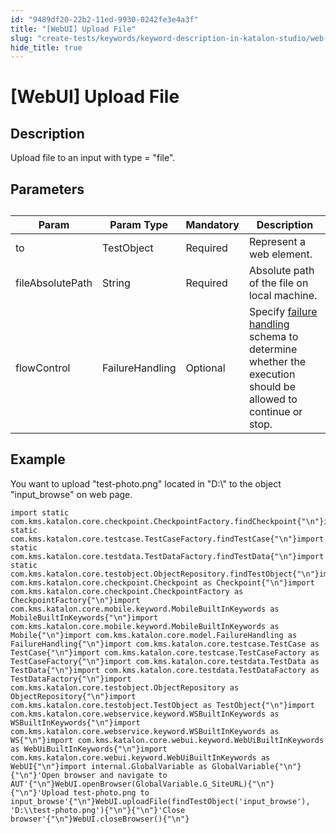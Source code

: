 ```yaml
---
id: "9489df20-22b2-11ed-9930-0242fe3e4a3f"
title: "[WebUI] Upload File"
slug: "create-tests/keywords/keyword-description-in-katalon-studio/web-ui-keywords/webui-upload-file"
hide_title: true
---
```


# <a id="id_0" class="anchor_top_offset"/><a id="ariaid-title1" class="anchor_top_offset"/>[WebUI] Upload File


## <a id="id_0__id_1" class="anchor_top_offset"/>Description

              
<p xmlns="http://www.w3.org/1999/xhtml" className="p">Upload file to an input with type = "file". </p> 
      

## <a id="id_0__id_2" class="anchor_top_offset"/>Parameters  

              
<table xmlns="http://www.w3.org/1999/xhtml" className="table anchor_top_offset" id="id_0__23378f3c-8898-429a-a0d5-f720dafc3a68"><caption /><thead className="thead"><tr className><th className="entry anchor_top_offset" id="id_0__23378f3c-8898-429a-a0d5-f720dafc3a68__entry__1">Param</th><th className="entry anchor_top_offset" id="id_0__23378f3c-8898-429a-a0d5-f720dafc3a68__entry__2">Param Type</th><th className="entry anchor_top_offset" id="id_0__23378f3c-8898-429a-a0d5-f720dafc3a68__entry__3">Mandatory</th><th className="entry anchor_top_offset" id="id_0__23378f3c-8898-429a-a0d5-f720dafc3a68__entry__4">Description</th></tr></thead><tbody className="tbody"><tr className><td className="entry" headers="id_0__23378f3c-8898-429a-a0d5-f720dafc3a68__entry__1 id_0__23378f3c-8898-429a-a0d5-f720dafc3a68__entry__2 id_0__23378f3c-8898-429a-a0d5-f720dafc3a68__entry__3 id_0__23378f3c-8898-429a-a0d5-f720dafc3a68__entry__4 ">to</td><td className="entry" headers="id_0__23378f3c-8898-429a-a0d5-f720dafc3a68__entry__1 id_0__23378f3c-8898-429a-a0d5-f720dafc3a68__entry__2 id_0__23378f3c-8898-429a-a0d5-f720dafc3a68__entry__3 id_0__23378f3c-8898-429a-a0d5-f720dafc3a68__entry__4 ">TestObject</td><td className="entry" headers="id_0__23378f3c-8898-429a-a0d5-f720dafc3a68__entry__1 id_0__23378f3c-8898-429a-a0d5-f720dafc3a68__entry__2 id_0__23378f3c-8898-429a-a0d5-f720dafc3a68__entry__3 id_0__23378f3c-8898-429a-a0d5-f720dafc3a68__entry__4 ">Required</td><td className="entry" headers="id_0__23378f3c-8898-429a-a0d5-f720dafc3a68__entry__1 id_0__23378f3c-8898-429a-a0d5-f720dafc3a68__entry__2 id_0__23378f3c-8898-429a-a0d5-f720dafc3a68__entry__3 id_0__23378f3c-8898-429a-a0d5-f720dafc3a68__entry__4 ">Represent a web element.</td></tr><tr className><td className="entry" headers="id_0__23378f3c-8898-429a-a0d5-f720dafc3a68__entry__1 id_0__23378f3c-8898-429a-a0d5-f720dafc3a68__entry__2 id_0__23378f3c-8898-429a-a0d5-f720dafc3a68__entry__3 id_0__23378f3c-8898-429a-a0d5-f720dafc3a68__entry__4 ">fileAbsolutePath</td><td className="entry" headers="id_0__23378f3c-8898-429a-a0d5-f720dafc3a68__entry__1 id_0__23378f3c-8898-429a-a0d5-f720dafc3a68__entry__2 id_0__23378f3c-8898-429a-a0d5-f720dafc3a68__entry__3 id_0__23378f3c-8898-429a-a0d5-f720dafc3a68__entry__4 ">String</td><td className="entry" headers="id_0__23378f3c-8898-429a-a0d5-f720dafc3a68__entry__1 id_0__23378f3c-8898-429a-a0d5-f720dafc3a68__entry__2 id_0__23378f3c-8898-429a-a0d5-f720dafc3a68__entry__3 id_0__23378f3c-8898-429a-a0d5-f720dafc3a68__entry__4 ">Required</td><td className="entry" headers="id_0__23378f3c-8898-429a-a0d5-f720dafc3a68__entry__1 id_0__23378f3c-8898-429a-a0d5-f720dafc3a68__entry__2 id_0__23378f3c-8898-429a-a0d5-f720dafc3a68__entry__3 id_0__23378f3c-8898-429a-a0d5-f720dafc3a68__entry__4 ">Absolute path of the file on local machine.</td></tr><tr className><td className="entry" headers="id_0__23378f3c-8898-429a-a0d5-f720dafc3a68__entry__1 id_0__23378f3c-8898-429a-a0d5-f720dafc3a68__entry__2 id_0__23378f3c-8898-429a-a0d5-f720dafc3a68__entry__3 id_0__23378f3c-8898-429a-a0d5-f720dafc3a68__entry__4 ">flowControl</td><td className="entry" headers="id_0__23378f3c-8898-429a-a0d5-f720dafc3a68__entry__1 id_0__23378f3c-8898-429a-a0d5-f720dafc3a68__entry__2 id_0__23378f3c-8898-429a-a0d5-f720dafc3a68__entry__3 id_0__23378f3c-8898-429a-a0d5-f720dafc3a68__entry__4 ">FailureHandling</td><td className="entry" headers="id_0__23378f3c-8898-429a-a0d5-f720dafc3a68__entry__1 id_0__23378f3c-8898-429a-a0d5-f720dafc3a68__entry__2 id_0__23378f3c-8898-429a-a0d5-f720dafc3a68__entry__3 id_0__23378f3c-8898-429a-a0d5-f720dafc3a68__entry__4 ">Optional</td><td className="entry" headers="id_0__23378f3c-8898-429a-a0d5-f720dafc3a68__entry__1 id_0__23378f3c-8898-429a-a0d5-f720dafc3a68__entry__2 id_0__23378f3c-8898-429a-a0d5-f720dafc3a68__entry__3 id_0__23378f3c-8898-429a-a0d5-f720dafc3a68__entry__4 ">Specify <a className="xref" href="/docs/maintain/configure-failure-handling-settings-in-katalon-studio">failure handling</a> schema to         determine whether the execution should be allowed to continue or         stop.</td></tr></tbody></table> 
      

## <a id="id_0__id_3" class="anchor_top_offset"/>Example  

              
<p xmlns="http://www.w3.org/1999/xhtml" className="p">You want to upload "test-photo.png" located in "D:\" to the   object "input_browse" on web page.</p> 
              
<pre xmlns="http://www.w3.org/1999/xhtml" className="pre codeblock"><code>import static com.kms.katalon.core.checkpoint.CheckpointFactory.findCheckpoint{"\n"}import static com.kms.katalon.core.testcase.TestCaseFactory.findTestCase{"\n"}import static com.kms.katalon.core.testdata.TestDataFactory.findTestData{"\n"}import static com.kms.katalon.core.testobject.ObjectRepository.findTestObject{"\n"}import com.kms.katalon.core.checkpoint.Checkpoint as Checkpoint{"\n"}import com.kms.katalon.core.checkpoint.CheckpointFactory as CheckpointFactory{"\n"}import com.kms.katalon.core.mobile.keyword.MobileBuiltInKeywords as MobileBuiltInKeywords{"\n"}import com.kms.katalon.core.mobile.keyword.MobileBuiltInKeywords as Mobile{"\n"}import com.kms.katalon.core.model.FailureHandling as FailureHandling{"\n"}import com.kms.katalon.core.testcase.TestCase as TestCase{"\n"}import com.kms.katalon.core.testcase.TestCaseFactory as TestCaseFactory{"\n"}import com.kms.katalon.core.testdata.TestData as TestData{"\n"}import com.kms.katalon.core.testdata.TestDataFactory as TestDataFactory{"\n"}import com.kms.katalon.core.testobject.ObjectRepository as ObjectRepository{"\n"}import com.kms.katalon.core.testobject.TestObject as TestObject{"\n"}import com.kms.katalon.core.webservice.keyword.WSBuiltInKeywords as WSBuiltInKeywords{"\n"}import com.kms.katalon.core.webservice.keyword.WSBuiltInKeywords as WS{"\n"}import com.kms.katalon.core.webui.keyword.WebUiBuiltInKeywords as WebUiBuiltInKeywords{"\n"}import com.kms.katalon.core.webui.keyword.WebUiBuiltInKeywords as WebUI{"\n"}import internal.GlobalVariable as GlobalVariable{"\n"}{"\n"}'Open browser and navigate to AUT'{"\n"}WebUI.openBrowser(GlobalVariable.G_SiteURL){"\n"}{"\n"}'Upload test-photo.png to input_browse'{"\n"}WebUI.uploadFile(findTestObject('input_browse'), 'D:\\test-photo.png'){"\n"}{"\n"}'Close browser'{"\n"}WebUI.closeBrowser(){"\n"}</code></pre> 
            
